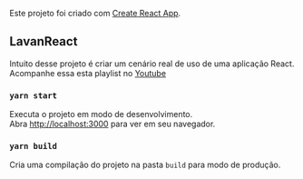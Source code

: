 Este projeto foi criado com [Create React App](https://github.com/facebook/create-react-app).

## LavanReact

Intuito desse projeto é criar um cenário real de uso de uma aplicação React.
Acompanhe essa esta playlist no [Youtube](https://www.youtube.com/watch?v=a5SvB6KrHyY)

### `yarn start`

Executa o projeto em modo de desenvolvimento.<br />
Abra [http://localhost:3000](http://localhost:3000) para ver em seu navegador.

### `yarn build`

Cria uma compilação do projeto na pasta `build` para modo de produção.
